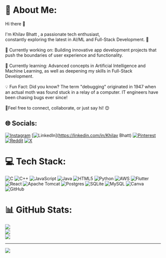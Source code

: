 # 💫 About Me:
Hi there 👋<br><br>I'm Khilav Bhatt , a passionate tech enthusiast,<br>constantly exploring the latest in AI/ML and Full-Stack Development. 🚀<br><br>🔭 Currently working on: Building innovative app development projects that push the boundaries of user experience and functionality.<br><br>🌱 Currently learning: Advanced concepts in Artificial Intelligence and Machine Learning, as well as deepening my skills in Full-Stack Development.<br><br>💡 Fun Fact: Did you know? The term "debugging" originated in 1947 when an actual moth was found stuck in a relay of a computer. IT engineers have been chasing bugs ever since! <br><br>🐛Feel free to connect, collaborate, or just say hi! 😊


## 🌐 Socials:
[![Instagram](https://img.shields.io/badge/Instagram-%23E4405F.svg?logo=Instagram&logoColor=white)](https://instagram.com/notreally_khilavbhatt) [![LinkedIn](https://img.shields.io/badge/LinkedIn-%230077B5.svg?logo=linkedin&logoColor=white)](https://linkedin.com/in/Khilav Bhatt) [![Pinterest](https://img.shields.io/badge/Pinterest-%23E60023.svg?logo=Pinterest&logoColor=white)](https://pinterest.com/Khilav) [![Reddit](https://img.shields.io/badge/Reddit-%23FF4500.svg?logo=Reddit&logoColor=white)](https://reddit.com/user/Khilav_Bhatt_2409.) [![X](https://img.shields.io/badge/X-black.svg?logo=X&logoColor=white)](https://x.com/@KhilavBhatt) 

# 💻 Tech Stack:
![C](https://img.shields.io/badge/c-%2300599C.svg?style=flat&logo=c&logoColor=white) ![C++](https://img.shields.io/badge/c++-%2300599C.svg?style=flat&logo=c%2B%2B&logoColor=white) ![JavaScript](https://img.shields.io/badge/javascript-%23323330.svg?style=flat&logo=javascript&logoColor=%23F7DF1E) ![Java](https://img.shields.io/badge/java-%23ED8B00.svg?style=flat&logo=openjdk&logoColor=white) ![HTML5](https://img.shields.io/badge/html5-%23E34F26.svg?style=flat&logo=html5&logoColor=white) ![Python](https://img.shields.io/badge/python-3670A0?style=flat&logo=python&logoColor=ffdd54) ![AWS](https://img.shields.io/badge/AWS-%23FF9900.svg?style=flat&logo=amazon-aws&logoColor=white) ![Flutter](https://img.shields.io/badge/Flutter-%2302569B.svg?style=flat&logo=Flutter&logoColor=white) ![React](https://img.shields.io/badge/react-%2320232a.svg?style=flat&logo=react&logoColor=%2361DAFB) ![Apache Tomcat](https://img.shields.io/badge/apache%20tomcat-%23F8DC75.svg?style=flat&logo=apache-tomcat&logoColor=black) ![Postgres](https://img.shields.io/badge/postgres-%23316192.svg?style=flat&logo=postgresql&logoColor=white) ![SQLite](https://img.shields.io/badge/sqlite-%2307405e.svg?style=flat&logo=sqlite&logoColor=white) ![MySQL](https://img.shields.io/badge/mysql-4479A1.svg?style=flat&logo=mysql&logoColor=white) ![Canva](https://img.shields.io/badge/Canva-%2300C4CC.svg?style=flat&logo=Canva&logoColor=white) ![GitHub](https://img.shields.io/badge/github-%23121011.svg?style=flat&logo=github&logoColor=white)
# 📊 GitHub Stats:
![](https://github-readme-stats.vercel.app/api?username=KhilavBhatt&theme=dark&hide_border=false&include_all_commits=false&count_private=false)<br/>
![](https://github-readme-streak-stats.herokuapp.com/?user=KhilavBhatt&theme=dark&hide_border=false)<br/>
![](https://github-readme-stats.vercel.app/api/top-langs/?username=KhilavBhatt&theme=dark&hide_border=false&include_all_commits=false&count_private=false&layout=compact)

---
[![](https://visitcount.itsvg.in/api?id=KhilavBhatt&icon=0&color=0)](https://visitcount.itsvg.in)

<!-- Proudly created with GPRM ( https://gprm.itsvg.in ) -->
